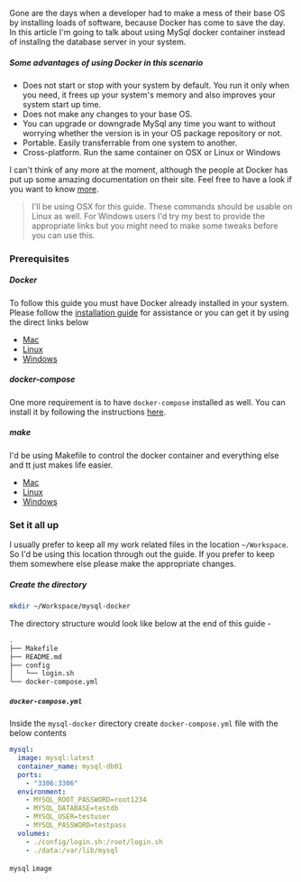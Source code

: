 Gone are the days when a developer had to make a mess of their base OS by installing loads of software, because Docker has come to save the day. In this article I'm going to talk about using MySql docker container instead of installng the database server in your system. 

##### Some advantages of using Docker in this scenario

 * Does not start or stop with your system by default. You run it only when you need, it frees up your system's memory and also improves your system start up time.
 * Does not make any changes to your base OS.
 * You can upgrade or downgrade MySql any time you want to without worrying whether the version is in your OS package repository or not.
 * Portable. Easily transferrable from one system to another.
 * Cross-platform. Run the same container on OSX or Linux or Windows
 
I can't think of any more at the moment, although the people at Docker has put up some amazing documentation on their site. Feel free to have a look if you want to know [more](https://docs.docker.com/).


> I'll be using OSX for this guide. These commands should be usable on Linux as well. For Windows users I'd try my best to provide the appropriate links but you might need to make some tweaks before you can use this.

### Prerequisites

##### Docker 
To follow this guide you must have Docker already installed in your system. Please follow the [installation guide](https://docs.docker.com/engine/installation/) for assistance or you can get it by using the direct links below

* [Mac](https://download.docker.com/mac/beta/Docker.dmg)
* [Linux](https://docs.docker.com/engine/installation/linux/)
* [Windows](https://download.docker.com/win/beta/InstallDocker.msi)

##### docker-compose
One more requirement is to have `docker-compose` installed as well. You can install it by following the instructions [here](https://docs.docker.com/compose/install/).

##### make
I'd be using Makefile to control the docker container and everything else and tt just makes life easier.
* [Mac](http://stackoverflow.com/a/11494872/2894655)
* [Linux](http://www.cyberciti.biz/faq/debian-linux-install-gnu-gcc-compiler/)
* [Windows](http://gnuwin32.sourceforge.net/packages/make.htm)


### Set it all up

I usually prefer to keep all my work related files in the location `~/Workspace`. So I'd be using this location through out the guide. If you prefer to keep them somewhere else please make the appropriate changes.

##### Create the directory
```bash
mkdir ~/Workspace/mysql-docker
```

The directory structure would look like below at the end of this guide -
```bash
.
├── Makefile
├── README.md
├── config
│   └── login.sh
└── docker-compose.yml
```

##### `docker-compose.yml`

Inside the `mysql-docker` directory create `docker-compose.yml` file with the below contents 

```yaml
mysql:
  image: mysql:latest
  container_name: mysql-db01
  ports:
    - "3306:3306"
  environment:
    - MYSQL_ROOT_PASSWORD=root1234
    - MYSQL_DATABASE=testdb
    - MYSQL_USER=testuser
    - MYSQL_PASSWORD=testpass
  volumes:
    - ./config/login.sh:/root/login.sh
    - ./data:/var/lib/mysql
```

`mysql`
`image`